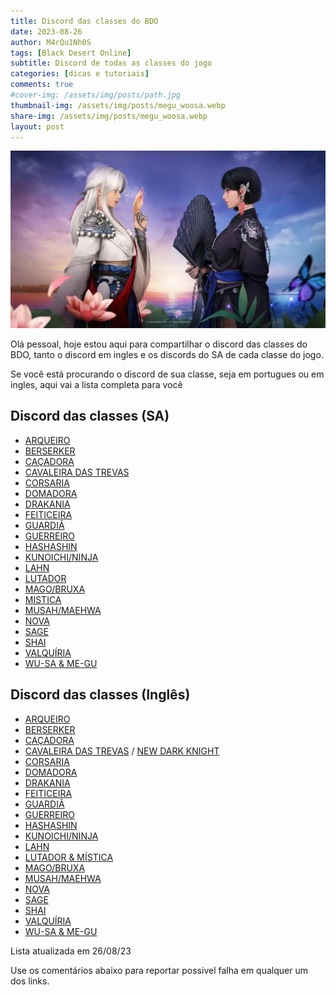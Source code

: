 ```yaml
---
title: Discord das classes do BDO
date: 2023-08-26
author: M4rQu1Nh0S
tags: [Black Desert Online]
subtitle: Discord de todas as classes do jogo
categories: [dicas e tutoriais]
comments: true
#cover-img: /assets/img/posts/path.jpg
thumbnail-img: /assets/img/posts/megu_woosa.webp
share-img: /assets/img/posts/megu_woosa.webp
layout: post
---
```


<p align='center'><img alt='Me-gu e Woosa' src="/assets/img/posts/megu_woosa.webp"/></p>
Olá pessoal, hoje estou aqui para compartilhar o discord das classes do BDO, tanto o discord em ingles e os discords do SA de cada classe do jogo.

Se você está procurando o discord de sua classe, seja em portugues ou em ingles, aqui vai a lista completa para você

## Discord das classes (SA)
- [ARQUEIRO](https://discord.gg/NmUPuJz)
- [BERSERKER](https://discord.gg/66aHrnw)
- [CAÇADORA](https://discord.gg/pwup6zhpBG)
- [CAVALEIRA DAS TREVAS](https://discord.gg/DapbheV)
- [CORSARIA](https://discord.gg/gk7vvNfXz9)
- [DOMADORA](https://discord.gg/uUSsSxX54z)
- [DRAKANIA](https://discord.gg/Vh5Kfkm4n3)
- [FEITICEIRA](https://discord.gg/3pyJw9a)
- [GUARDIÃ](https://discord.gg/K6jVgTWcan)
- [GUERREIRO](https://discord.gg/4WFC8tN87G)
- [HASHASHIN](https://discord.gg/pSBWJv2)
- [KUNOICHI/NINJA](https://discord.gg/p8sRG26)
- [LAHN](https://discord.gg/Daa4nUZ)
- [LUTADOR](https://discord.gg/EzeP2ty)
- [MAGO/BRUXA](https://discord.gg/9y3Wx3N2BD)
- [MISTICA](https://discord.gg/DR9trRSQqE)
- [MUSAH/MAEHWA](https://discord.gg/MDmXMmG)
- [NOVA](https://discord.gg/K5UguKnYbA)
- [SAGE](https://discord.gg/zBq9hY23tK)
- [SHAI](https://discord.gg/ay9gcGZ)
- [VALQUÍRIA](#inativo)
- [WU-SA & ME-GU](https://discord.gg/PqABEE3qjH)

## Discord das classes (Inglês)

- [ARQUEIRO](https://discord.gg/TbTZvP3)
- [BERSERKER](https://discord.gg/83Ny223)
- [CAÇADORA](https://discord.gg/D66tmQA)
- [CAVALEIRA DAS TREVAS](https://discord.gg/nF6xb3g) / [NEW DARK KNIGHT](https://discord.gg/G6KfErT) 
- [CORSARIA](https://discord.gg/BtkAgzrTAm)
- [DOMADORA](https://discord.gg/zn6puC6)
- [DRAKANIA](https://discord.gg/VhzMqU5EAZ)
- [FEITICEIRA](https://discord.gg/GWz9SNd)
- [GUARDIÃ](https://discord.gg/9jdEmYp)
- [GUERREIRO](https://discord.gg/bdowarrior)
- [HASHASHIN](https://discord.gg/P7u9m2A)
- [KUNOICHI/NINJA](https://discord.gg/VSuuF5g)
- [LAHN](https://discord.com/invite/gMsJJNaqbd)
- [LUTADOR & MÍSTICA](https://discord.gg/aNKNnBJ)
- [MAGO/BRUXA](https://discord.gg/zNWeZ8v)
- [MUSAH/MAEHWA](https://discord.gg/6ThcWqx)
- [NOVA](https://discord.gg/jM3X52XXpB)
- [SAGE](https://discord.gg/EJ98umNjyZ)
- [SHAI](https://discord.GG/vq68zAG)
- [VALQUÍRIA](https://discord.gg/zKCbdy8Z8a)
- [WU-SA & ME-GU](https://discord.gg/SpBFeSTCpz)

Lista atualizada em 26/08/23

Use os comentários abaixo para reportar possivel falha em qualquer um dos links.